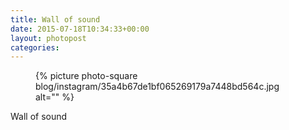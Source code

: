 ```yaml
---
title: Wall of sound
date: 2015-07-18T10:34:33+00:00
layout: photopost
categories:
---
```


<figure class="photo photo--square">
  {% picture photo-square blog/instagram/35a4b67de1bf065269179a7448bd564c.jpg alt="" %}
</figure>

Wall of sound
